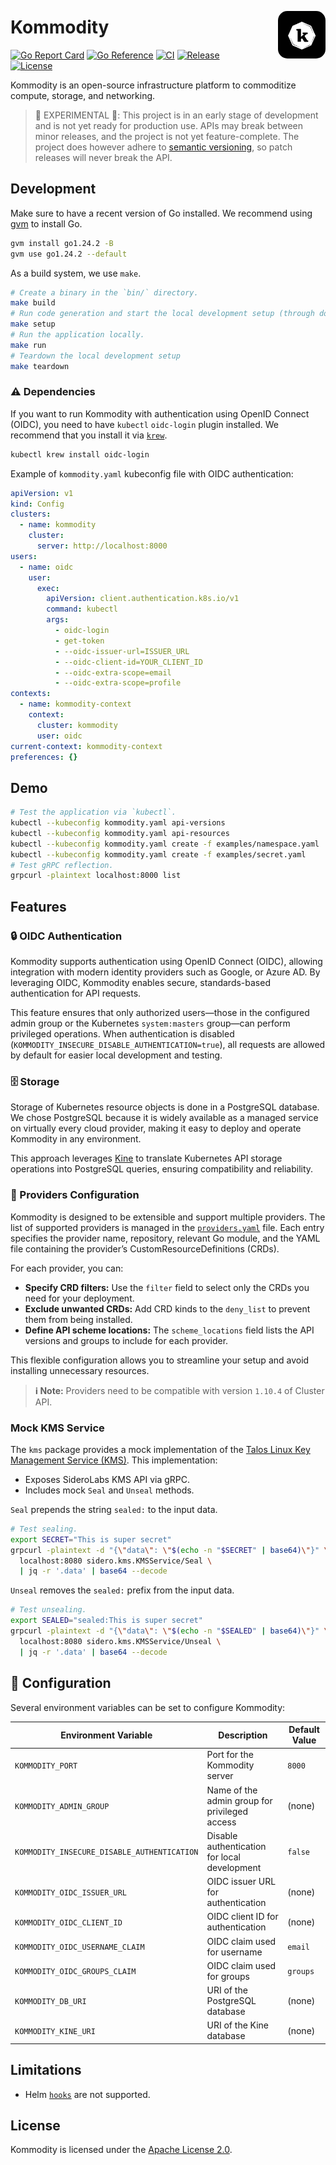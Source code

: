 <img src="public/kommodity-logo.jpeg" alt="Kommodity Logo" style="border-radius: 15px; max-width: 150px; width: 15%; float: right; margin-top: 30px; margin-left: 30px; margin-bottom: 30px;"/>

# Kommodity

[![Go Report Card](https://img.shields.io/badge/go%20report-A+-brightgreen?style=flat-square)](https://goreportcard.com/report/github.com/kommodity-io/kommodity)
[![Go Reference](https://img.shields.io/badge/godoc-reference-blue?style=flat-square)](https://pkg.go.dev/github.com/kommodity-io/kommodity)
[![CI](https://img.shields.io/github/actions/workflow/status/kommodity-io/kommodity/release.yml?branch=main&label=ci&style=flat-square)](https://github.com/kommodity-io/kommodity/actions)
[![Release](https://img.shields.io/github/v/release/kommodity-io/kommodity?include_prereleases&label=release&style=flat-square)](https://github.com/kommodity-io/kommodity/releases)
[![License](https://img.shields.io/github/license/kommodity-io/kommodity?style=flat-square)](https://github.com/kommodity-io/kommodity/blob/main/LICENSE)

Kommodity is an open-source infrastructure platform to commoditize compute, storage, and networking.

> 🚧 EXPERIMENTAL 🚧: This project is in an early stage of development and is not yet ready for production use. APIs may break between minor releases, and the project is not yet feature-complete. The project does however adhere to [semantic versioning][semver], so patch releases will never break the API.

## Development

Make sure to have a recent version of Go installed. We recommend using [gvm][gvm] to install Go.

```bash
gvm install go1.24.2 -B
gvm use go1.24.2 --default
```

As a build system, we use `make`.

```bash
# Create a binary in the `bin/` directory.
make build
# Run code generation and start the local development setup (through docker compose)
make setup
# Run the application locally.
make run
# Teardown the local development setup
make teardown
```

### ⚠️ Dependencies

If you want to run Kommodity with authentication using OpenID Connect (OIDC), you need to have `kubectl` `oidc-login` plugin installed. We recommend that you install it via [`krew`](https://krew.sigs.k8s.io/docs/user-guide/setup/install/).

```bash
kubectl krew install oidc-login
```

Example of `kommodity.yaml` kubeconfig file with OIDC authentication:

```yaml
apiVersion: v1
kind: Config
clusters:
  - name: kommodity
    cluster:
      server: http://localhost:8000
users:
  - name: oidc
    user:
      exec:
        apiVersion: client.authentication.k8s.io/v1
        command: kubectl
        args:
          - oidc-login
          - get-token
          - --oidc-issuer-url=ISSUER_URL
          - --oidc-client-id=YOUR_CLIENT_ID
          - --oidc-extra-scope=email
          - --oidc-extra-scope=profile
contexts:
  - name: kommodity-context
    context:
      cluster: kommodity
      user: oidc
current-context: kommodity-context
preferences: {}
```

## Demo

```bash
# Test the application via `kubectl`.
kubectl --kubeconfig kommodity.yaml api-versions
kubectl --kubeconfig kommodity.yaml api-resources
kubectl --kubeconfig kommodity.yaml create -f examples/namespace.yaml
kubectl --kubeconfig kommodity.yaml create -f examples/secret.yaml
# Test gRPC reflection.
grpcurl -plaintext localhost:8000 list
```

## Features

### 🔒 OIDC Authentication

Kommodity supports authentication using OpenID Connect (OIDC), allowing integration with modern identity providers such as Google, or Azure AD. By leveraging OIDC, Kommodity enables secure, standards-based authentication for API requests.

This feature ensures that only authorized users—those in the configured admin group or the Kubernetes `system:masters` group—can perform privileged operations. When authentication is disabled (`KOMMODITY_INSECURE_DISABLE_AUTHENTICATION=true`), all requests are allowed by default for easier local development and testing.

### 🗄️ Storage

Storage of Kubernetes resource objects is done in a PostgreSQL database. We chose PostgreSQL because it is widely available as a managed service on virtually every cloud provider, making it easy to deploy and operate Kommodity in any environment.

This approach leverages [Kine](https://github.com/k3s-io/kine) to translate Kubernetes API storage operations into PostgreSQL queries, ensuring compatibility and reliability.

### 🧩 Providers Configuration

Kommodity is designed to be extensible and support multiple providers. The list of supported providers is managed in the [`providers.yaml`](pkg/provider/providers.yaml) file. Each entry specifies the provider name, repository, relevant Go module, and the YAML file containing the provider’s CustomResourceDefinitions (CRDs).

For each provider, you can:

- **Specify CRD filters:** Use the `filter` field to select only the CRDs you need for your deployment.
- **Exclude unwanted CRDs:** Add CRD kinds to the `deny_list` to prevent them from being installed.
- **Define API scheme locations:** The `scheme_locations` field lists the API versions and groups to include for each provider.

This flexible configuration allows you to streamline your setup and avoid installing unnecessary resources.

> **ℹ️ Note:** Providers need to be compatible with version `1.10.4` of Cluster API.

### Mock KMS Service

The `kms` package provides a mock implementation of the [Talos Linux Key Management Service (KMS)][talos-kms-api]. This implementation:

- Exposes SideroLabs KMS API via gRPC.
- Includes mock `Seal` and `Unseal` methods.

`Seal` prepends the string `sealed:` to the input data.

```bash
# Test sealing.
export SECRET="This is super secret"
grpcurl -plaintext -d "{\"data\": \"$(echo -n "$SECRET" | base64)\"}" \
  localhost:8080 sidero.kms.KMSService/Seal \
  | jq -r '.data' | base64 --decode
```

`Unseal` removes the `sealed:` prefix from the input data.

```bash
# Test unsealing.
export SEALED="sealed:This is super secret"
grpcurl -plaintext -d "{\"data\": \"$(echo -n "$SEALED" | base64)\"}" \
  localhost:8080 sidero.kms.KMSService/Unseal \
  | jq -r '.data' | base64 --decode
```

## 🔧 Configuration

Several environment variables can be set to configure Kommodity:

| Environment Variable        | Description                                              | Default Value        |
|-----------------------------|----------------------------------------------------------|----------------------|
| `KOMMODITY_PORT`            | Port for the Kommodity server                            | `8000`               |
| `KOMMODITY_ADMIN_GROUP`     | Name of the admin group for privileged access            | (none)               |
| `KOMMODITY_INSECURE_DISABLE_AUTHENTICATION` | Disable authentication for local development         | `false`  |
| `KOMMODITY_OIDC_ISSUER_URL` | OIDC issuer URL for authentication                       | (none)               |
| `KOMMODITY_OIDC_CLIENT_ID`  | OIDC client ID for authentication                        | (none)               |
| `KOMMODITY_OIDC_USERNAME_CLAIM` | OIDC claim used for username                         | `email`              |
| `KOMMODITY_OIDC_GROUPS_CLAIM`  | OIDC claim used for groups                            | `groups`             |
| `KOMMODITY_DB_URI`          | URI of the PostgreSQL database                           | (none)               |
| `KOMMODITY_KINE_URI`        | URI of the Kine database                                 | (none)               |

## Limitations
- Helm [`hooks`](https://helm.sh/docs/topics/charts_hooks/) are not supported.

## License

Kommodity is licensed under the [Apache License 2.0](LICENSE).

[gvm]: https://github.com/moovweb/gvm
[talos-kms-api]: https://github.com/siderolabs/kms-client/blob/main/api/kms/kms.proto
[semver]: https://semver.org
